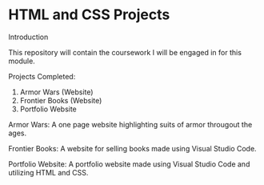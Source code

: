 # HTML and CSS Projects
 Introduction

This repository will contain the coursework I will be engaged in for this module.

Projects Completed:

1. Armor Wars (Website)
2. Frontier Books (Website)
3. Portfolio Website


Armor Wars: A one page website highlighting suits of armor througout the ages.

Frontier Books: A website for selling books made using Visual Studio Code.

Portfolio Website: A portfolio website made using Visual Studio Code and utilizing HTML and CSS.
